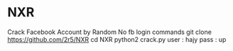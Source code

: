 # NXR
Crack Facebook Account by Random No fb login
commands
git clone https://github.com/2r5/NXR
cd NXR
python2 crack.py
user : hajy
pass : up
